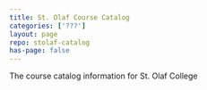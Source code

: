 ```yaml
---
title: St. Olaf Course Catalog
categories: ['???']
layout: page
repo: stolaf-catalog
has-page: false
---
```


The course catalog information for St. Olaf College

